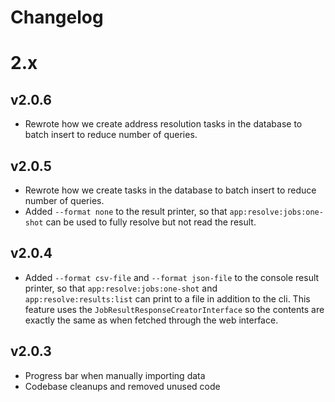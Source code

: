 # Changelog

# 2.x

## v2.0.6

* Rewrote how we create address resolution tasks in the database to batch insert to reduce number of queries.

## v2.0.5

* Rewrote how we create tasks in the database to batch insert to reduce number of queries.
* Added `--format none` to the result printer, so that `app:resolve:jobs:one-shot` can be
  used to fully resolve but not read the result.

## v2.0.4

* Added `--format csv-file` and `--format json-file` to the console result
  printer, so that `app:resolve:jobs:one-shot` and `app:resolve:results:list`
  can print to a file in addition to the cli.
  This feature uses the `JobResultResponseCreatorInterface` so the contents
  are exactly the same as when fetched through the web interface.

## v2.0.3

* Progress bar when manually importing data
* Codebase cleanups and removed unused code
